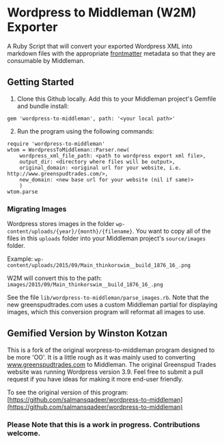 Wordpress to Middleman (W2M) Exporter
=====================================

A Ruby Script that will convert your exported Wordpress XML into markdown files with the appropriate [frontmatter](http://middlemanapp.com/basics/frontmatter/) metadata so that they are consumable by Middleman.

Getting Started
----
1. Clone this Github locally. Add this to your Middleman project's Gemfile and bundle install:
```
gem 'wordpress-to-middleman', path: '<your local path>'
```

2. Run the program using the following commands:

```
require 'wordpress-to-middleman'
wtom = WordpressToMiddleman::Parser.new(
	wordpress_xml_file_path: <path to wordpress export xml file>, 
	output_dir: <directory where files will be output>, 
	original_domain: <original url for your website, i.e. http://www.greenspudtrades.com/>, 
	new_domain: <new base url for your website (nil if same)>
	)
wtom.parse
```

		
### Migrating Images

Wordpress stores images in the folder `wp-content/uploads/{year}/{month}/{filename}`. You want to copy all of the files
in this `uploads` folder into your Middleman project's `source/images` folder.

Example:
`wp-content/uploads/2015/09/Main_thinkorswim__build_1876_16_.png`

W2M will convert this to the path:
`images/2015/09/Main_thinkorswim__build_1876_16_.png`

See the file `lib/wordpress-to-middleman/parse_images.rb`. Note that the new greenspudtrades.com uses a custom
Middleman partial for displaying images, which this conversion program will reformat all images to use.

Gemified Version by Winston Kotzan
----------------------------------
This is a fork of the original worpress-to-middleman program designed to be more 'OO'. It is a little rough
as it was mainly used to converting www.greenspudtrades.com to Middleman. The original Greenspud Trades
website was running Wordpress version 3.9. Feel free to submit a pull request if you have ideas for making it
more end-user friendly.

To see the original version of this program: [https://github.com/salmansqadeer/wordpress-to-middleman](https://github.com/salmansqadeer/wordpress-to-middleman)



### Please Note that this is a work in progress.  Contributions welcome.


